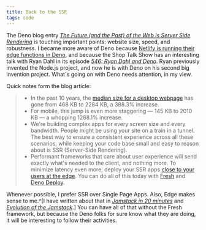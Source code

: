 ```yaml
---
title: Back to the SSR
tags: code
---
```

The Deno blog entry [<cite>The Future (and the Past) of the Web is Server Side Rendering</cite>](https://deno.com/blog/the-future-and-past-is-server-side-rendering) is touching important points: website size, speed, and robustness. I became more aware of Deno because [Netlify is running their edge functions in Deno](https://www.netlify.com/blog/announcing-serverless-compute-with-edge-functions/), and because the Shop Talk Show has an interesting talk with Ryan Dahl in its episode [<cite>546: Ryan Dahl and Deno</cite>](https://shoptalkshow.com/546/). Ryan previously invented the Node.js project, and  now he is with Deno on his second big invention project. What´s going on with Deno needs attention, in my view.

Quick notes form the blog article:

> -  In the past 10 years, the [median size for a desktop webpage](https://almanac.httparchive.org/en/2021/page-weight) has gone from 468 KB to 2284 KB, a 388.3% increase. 
> -  For mobile, this jump is even more staggering — 145 KB to 2010 KB — a whopping 1288.1% increase.
> - We're building complex apps for every screen size and every bandwidth. People might be using your site on a train in a tunnel. The best way to ensure a consistent experience across all these scenarios, while keeping your code base small and easy to reason about is SSR (Server-Side Rendering).
> - Performant frameworks that care about user experience will send exactly what's needed to the client, and nothing more. To minimize latency even more, deploy your SSR apps [close to your users at the edge](https://deno.com/blog/the-future-of-web-is-on-the-edge). You can do all of this today with [Fresh](https://fresh.deno.dev) and [Deno Deploy](https://deno.com/deploy).

Whenever possible, I prefer SSR over Single Page Apps. Also, Edge makes sense to me.^[I have written about that in [<cite>Jamstack in 20 minutes</cite>](https://ulfschneider.io/2022-09-28-jamstack-in-20-minutes/) and [<cite>Evolution of the Jamstack</cite>](https://ulfschneider.io/2022-12-25-evolution-of-the-jamstack/).] You can have all of that without the Fresh framework, but because the Deno folks for sure know what they are doing, it will be interesting to follow their activities.
